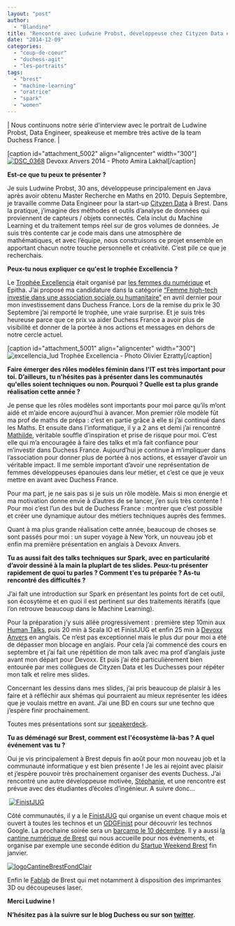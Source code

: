 ```yaml
---
layout: "post"
author: 
  - "Blandine"
title: "Rencontre avec Ludwine Probst, développeuse chez Cityzen Data et membre de Team Duchess France"
date: "2014-12-09"
categories: 
  - "coup-de-coeur"
  - "duchess-agit"
  - "les-portraits"
tags: 
  - "brest"
  - "machine-learning"
  - "oratrice"
  - "spark"
  - "women"
---
```


| Nous continuons notre série d'interview avec le portrait de Ludwine Probst, Data Engineer, speakeuse et membre très active de la team Duchess France. |

\[caption id="attachment\_5002" align="aligncenter" width="300"\][![DSC_0368](/assets/2014/12/2014-12-09-rencontre-avec-ludwine-probst/DSC_0368-300x239.jpg)](/assets/2014/12/2014-12-09-rencontre-avec-ludwine-probst/DSC_0368.jpg) Devoxx Anvers 2014 - Photo Amira Lakhal\[/caption\]

**Est-ce que tu peux te présenter ?**

Je suis Ludwine Probst, 30 ans, développeuse principalement en Java après avoir obtenu Master Recherche en Maths en 2010. Depuis Septembre, je travaille comme Data Engineer pour la start-up [Cityzen Data](http://www.cityzendata.com/) à Brest. Dans la pratique, j’imagine des méthodes et outils d’analyse de données qui proviennent de capteurs / objets connectés. Cela inclut du Machine Learning et du traitement temps réel sur de gros volumes de données. Je suis très contente car je code mais dans une atmosphère de mathématiques, et avec l’équipe, nous construisons ce projet ensemble en apportant chacun notre touche personnelle et créativité. C’est pile ce que je recherchais.

**Peux-tu nous expliquer ce qu'est le trophée Excellencia ?**

Le [Trophée Excellencia](http://www.femmesdunumerique.fr/trophee-excellencia) était organisé par [les femmes du numérique](http://www.femmesdunumerique.fr/) et Epitha. J’ai proposé ma candidature dans la catégorie [“Femme high-tech investie dans une association sociale ou humanitaire”](https://twitter.com/FemmesduNum/status/517675835117957120) en avril dernier pour mon investissement dans Duchess France. Lors de la remise du prix le 30 Septembre j’ai remporté le trophée, une vraie surprise. Et je suis très heureuse parce que ce prix va aider Duchess France a avoir plus de visibilité et donner de la portée à nos actions et messages en dehors de notre cercle actuel.

\[caption id="attachment\_5001" align="aligncenter" width="300"\]![excellencia_lud](/assets/2014/12/2014-12-09-rencontre-avec-ludwine-probst/excellencia_lud-300x225.png) Trophée Excellencia - Photo Olivier Ezratty\[/caption\]

**Faire émerger des rôles modèles féminin dans l'IT est très important pour toi. D’ailleurs, tu n'hésites pas à présenter dans les communautés qu'elles soient techniques ou non. Pourquoi ? Quelle est ta plus grande réalisation cette année ?**

Je pense que les rôles modèles sont importants pour moi parce qu’ils m’ont aidé et m’aide encore aujourd’hui à avancer. Mon premier rôle modèle fût ma prof de maths de prépa : c’est en partie grâce à elle si j’ai continué dans les Maths. Et ensuite dans l’informatique, il y a 2 ans et demi j’ai rencontré [Mathilde](https://twitter.com/MathildeLemee), véritable souffle d’inspiration et prise de risque pour moi. C’est elle qui m’a encouragée à faire des talks et m’a fait confiance pour m’investir dans Duchess France. Aujourd’hui je continue à m’impliquer dans l’association pour donner plus de portée à nos actions, et essayer d’avoir un véritable impact. Il me semble important d’avoir une représentation de femmes développeuses épanouies dans leur métier, et c’est ce que je veux mettre en avant avec Duchess France.

Pour ma part, je ne sais pas si je suis un rôle modèle. Mais si mon énergie et ma motivation donne envie à d’autres de se lancer, j’en suis très contente ! Pour moi c’est l’un des but de Duchess France : montrer que c’est possible et créer une dynamique autour des métiers techniques auprès des femmes.

Quant à ma plus grande réalisation cette année, beaucoup de choses se sont passés pour moi : un super voyage à New York, un nouveau job et enfin ma première présentation en anglais à Devoxx Anvers.

**Tu as aussi fait des talks techniques sur Spark, avec en particularité d’avoir dessiné à la main la pluplart de tes slides. Peux-tu présenter rapidement de quoi tu parles ? Comment t'es tu préparée ? As-tu rencontré des difficultés ?**

J’ai fait une introduction sur Spark en présentant les points fort de cet outil, son écosytème et en quoi il est pertinent sur des traitements itératifs (que l’on retrouve beaucoup dans le Machine Learning).

Pour la préparation j’y suis allée progressivement : première step 10min aux [Human Talks](http://humantalks.com/), puis 20 min à Scala IO et FinistJUG et enfin 25 min à [Devoxx Anvers](http://cfp.devoxx.be/2014/talk/FUS-0039/Lightning_fast_Machine_Learning_with_Spark) en anglais. Ce n’est pas exceptionnel mais le plus dur pour moi a été de dépasser mon blocage en anglais. Pour cela j’ai commencé des cours en septembre et j’ai fait une répétition de mon talk avec ma prof d’anglais juste avant mon départ pour Devoxx. Et puis j’ai été particulièrement bien entourée par mes collègues de Cityzen Data et les Duchesses pour répéter mon talk et relire mes slides.

Concernant les dessins dans mes slides, j’ai pris beaucoup de plaisir à les faire et à réfléchir aux shémas qui pourraient au mieux représenter les idées que je voulais mettre en avant. J’ai une BD en cours sur une techno que j’espère finir prochainement.

Toutes mes présentations sont sur [speakerdeck](https://speakerdeck.com/nivdul).

**Tu as déménagé sur Brest, comment est l'écosystème là-bas ? A quel événement vas tu ?**

Oui je vis principalement à Brest depuis fin août pour mon nouveau job et la communauté informatique y est bien présente ! Je les ai rejoint avec plaisir et j’espère pouvoir très prochainement organiser des events Duchess. J’ai rencontré une autre développeuse motivée, [Stéphanie](https://twitter.com/steffy_29), et une rencontre est prévue avec des étudiantes d’écoles d’ingénieur. A suivre donc...

 [![FinistJUG](/assets/2014/12/2014-12-09-rencontre-avec-ludwine-probst/FinistJUG.jpeg)](http://finistjug.fr/)

Côté communautés, il y a le [FinistJUG](http://finistjug.fr/) qui organise un event chaque mois et ouvert à toutes les technos et un [GDGFinist](https://developers.google.com/groups/chapter/101840695633864958385/) pour découvrir les technos Google. La prochaine soirée sera un [barcamp le 10 décembre](http://finistjug.fr/2014/11/28/soiree-speciale-barcamp-de-fin-dannee-mercredi-10-decembre-2014/). Il y a aussi l[a cantine numérique de Brest](http://www.lacantine-brest.net/) qui nous accueille pour nos événements, et organise par exemple une seconde édition du [Startup Weekend Brest](http://www.lacantine-brest.net/event/startup-weekend-brest-2/) fin janvier.

[![logoCantineBrestFondClair](/assets/2014/12/2014-12-09-rencontre-avec-ludwine-probst/logoCantineBrestFondClair.png)](http://www.lacantine-brest.net/)

Enfin le [Fablab](http://tyfab.fr/) de Brest qui met notamment à disposition des imprimantes 3D ou découpeuses laser.

**Merci Ludwine !**

**N’hésitez pas à la suivre sur le blog Duchess ou sur son [twitter](https://twitter.com/nivdul "twitter").**
